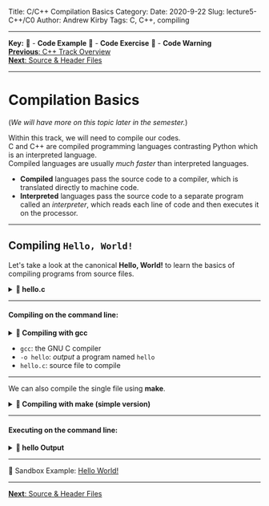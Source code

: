 Title: C/C++ Compilation Basics
Category:
Date: 2020-9-22
Slug: lecture5-C++/C0
Author: Andrew Kirby
Tags: C, C++, compiling

---
**Key:** 
:large_orange_diamond: - **Code Example** 
:large_blue_diamond: - **Code Exercise** 
:red_circle: - **Code Warning**  
[**Previous**: C++ Track Overview]({filename}cpp-overview.md)  
[**Next**: Source & Header Files]({filename}C-1-SourceHeaderFiles.md)

---
# Compilation Basics
(*We will have more on this topic later in the semester.*)  

Within this track, we will need to compile our codes.  
C and C++ are compiled programming languages contrasting Python which is an interpreted language.  
Compiled languages are usually *much faster* than interpreted languages.

- **Compiled** languages pass the source code to a compiler, which is translated directly to machine code.  
- **Interpreted** languages pass the source code to a separate program called an *interpreter*, which reads each line of code and then executes it on the processor. 

---
## Compiling `Hello, World!`
Let's take a look at the canonical **Hello, World!** to learn the basics of compiling programs from source files.  

**<details><summary>:large_orange_diamond: hello.c</summary>**
<p>
  
```C
#include <stdio.h>

int main(void) {
  printf("Hello, World!\n");
  return 0;
}
```
</p>
</details>

---
#### Compiling on the command line:
**<details><summary>:large_orange_diamond: Compiling with gcc</summary>**
<p>
  
```C
gcc -o hello hello.c
```
</p>
</details>

- `gcc`: the GNU C compiler
- `-o hello`: *output* a program named `hello`
- `hello.c`: source file to compile

---
We can also compile the single file using **make**.
**<details><summary>:large_orange_diamond: Compiling with make (simple version)</summary>**
<p>
  
```C
make hello
```
</p>
</details>

---
#### Executing on the command line:
**<details><summary>:large_orange_diamond: hello Output</summary>**
<p>
  
```C
./hello
>>> Hello, World!
```
</p>
</details>

---
:large_orange_diamond: Sandbox Example: [Hello World!](https://deepnote.com/project/fdeed75f-9b4a-428c-8bb7-3766103008ee#%2FC-Basics%2FHelloWorld%2FHelloWorld.c)   

---
[**Next**: Source & Header Files]({filename}C-1-SourceHeaderFiles.md)
